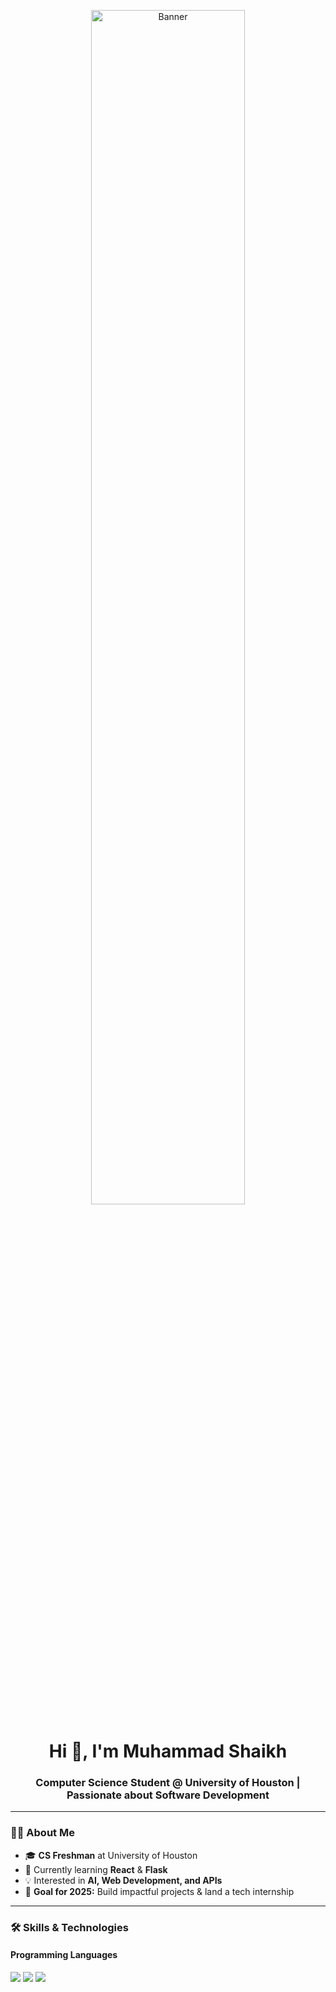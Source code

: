 <!-- Banner -->
<p align="center">
  <img src="https://i.imgur.com/8MupZHY.png" alt="Banner" width="70%">
</p>

<h1 align="center">Hi 👋, I'm Muhammad Shaikh</h1>
<h3 align="center">Computer Science Student @ University of Houston | Passionate about Software Development</h3>

---

### 👨‍💻 About Me
- 🎓 **CS Freshman** at University of Houston  
- 🌱 Currently learning **React** & **Flask**  
- 💡 Interested in **AI, Web Development, and APIs**  
- 🎯 **Goal for 2025:** Build impactful projects & land a tech internship  

---

### 🛠 Skills & Technologies

#### **Programming Languages**
<p>
  <img src="https://img.shields.io/badge/Python-3776AB?style=for-the-badge&logo=python&logoColor=white"/>
  <img src="https://img.shields.io/badge/C++-00599C?style=for-the-badge&logo=c%2B%2B&logoColor=white"/>
  <img src="https://img.shields.io/badge/Java-ED8B00?style=for-the-badge&logo=java&logoColor=white"/>
  <img src="https://img.shields.io/badge/JavaScript-323330?style=for-
